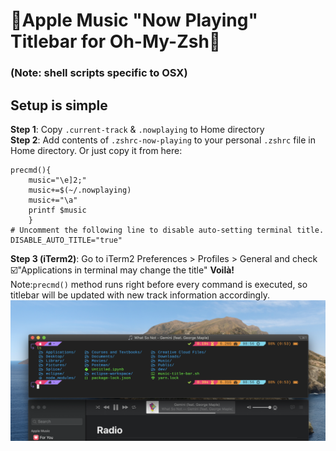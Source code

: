 # :musical_note:Apple Music "Now Playing" Titlebar for Oh-My-Zsh:musical_note:
### (Note: shell scripts specific to OSX)  

## Setup is simple

**Step 1**: Copy `.current-track` & `.nowplaying` to Home directory  
**Step 2**: Add contents of `.zshrc-now-playing` to your personal `.zshrc` file in Home directory. Or just copy it from here:  
```
precmd(){ 
    music="\e]2;"
    music+=$(~/.nowplaying)
    music+="\a"
    printf $music
    }
# Uncomment the following line to disable auto-setting terminal title.
DISABLE_AUTO_TITLE="true"
```
**Step 3 (iTerm2)**: Go to iTerm2 Preferences > Profiles > General and check :ballot_box_with_check:"Applications in terminal may change the title"
**Voilà!**  
Note:`precmd()` method runs right before every command is executed, so titlebar will be updated with new track information accordingly.
![screenshot](/img/oh-my-zsh-apple-music-titlebar.png)